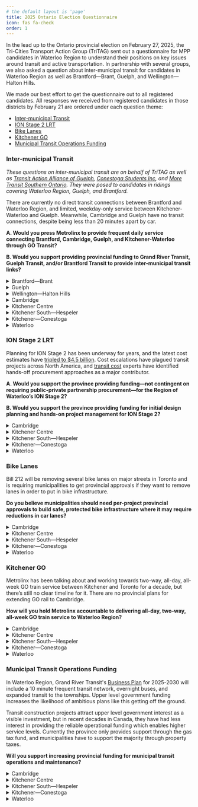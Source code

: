 ```yaml
---
# the default layout is 'page'
title: 2025 Ontario Election Questionnaire
icon: fas fa-check
order: 1
---
```


In the lead up to the Ontario provincial election on February 27, 2025, the Tri-Cities Transport Action Group (TriTAG) sent out a questionnaire for MPP candidates in Waterloo Region to understand their positions on key issues around transit and active transportation. In partnership with several groups, we also asked a question about inter-municipal transit for candidates in Waterloo Region as well as Brantford—Brant, Guelph, and Wellington—Halton Hills. 

We made our best effort to get the questionnaire out to all registered candidates. All responses we received from registered candidates in those districts by February 21 are ordered under each question theme:
* [Inter-municipal Transit](#inter-municipal-transit)
* [ION Stage 2 LRT](#ion-stage-2-lrt)
* [Bike Lanes](#bike-lanes)
* [Kitchener GO](#kitchener-go)
* [Municipal Transit Operations Funding](#municipal-transit-operations-funding)

### Inter-municipal Transit

*These questions on inter-municipal transit are on behalf of TriTAG as well as [Transit Action Alliance of Guelph](https://www.taaguelph.com/), [Conestoga Students Inc](https://www.conestogastudents.com/), and [More Transit Southern Ontario](https://www.moretransit.ca/). They were posed to candidates in ridings covering Waterloo Region, Guelph, and Brantford.*

There are currently no direct transit connections between Brantford and Waterloo Region, and limited, weekday-only service between Kitchener-Waterloo and Guelph. Meanwhile, Cambridge and Guelph have no transit connections, despite being less than 20 minutes apart by car.

**A. Would you press Metrolinx to provide frequent daily service connecting Brantford, Cambridge, Guelph, and Kitchener-Waterloo through GO Transit?**

**B. Would you support providing provincial funding to Grand River Transit, Guelph Transit, and/or Brantford Transit to provide inter-municipal transit links?**

<details>
<summary>Brantford—Brant</summary>
<table>
    <thead>
        <tr>
            <th>Candidate</th>
            <th>Party</th>
            <th>A</th>
            <th>B</th>
            <th>Extra comments</th>
        </tr>
    </thead>
    <tbody>
        <tr>
            <td>Harvey Bischof</td>
            <td>New Democratic</td>
            <td>Yes</td>
            <td>Yes</td>
            <td>The Ontario NDP has committed to re-assuming 50% of the operating cost of municipal transit.  By itself, this should assist municipal systems in expanding inter & municipal transit but I'm also willing to press further for greater linkage between the municipalities.</td>
        </tr>
        <tr>
            <td>Joshua Carron</td>
            <td>New Blue Party</td>
            <td>Yes</td>
            <td>Yes</td>
            <td>With tax-payer at the foremost concern, when we cut enough other wasteful spending to find room to fully fund this vital transportation need. </td>
        </tr>
        <tr>
            <td>Mike Clancy</td>
            <td>None of the Above Direct Democracy Party</td>
            <td>Yes</td>
            <td>Yes</td>
            <td>That's not good enough. Subsidized transit morning, noon and night is required from Simcoe to Six Nations to Brantford to Paris to Cambridge. All day subsidized train connections are required from Woodstock or Kitchener to Brantford and Hamilton. This must be at a low fare. Add to this free local transit. These connections are needed for family, business and medical connections. An electric train line must be built connecting Niagara Falls, Windsor and Sarnia to take heavy freight trucks off our highways. Our air quality suffers from connecting American cities.</td>
        </tr>
        <tr>
            <td>Karleigh Csordas</td>
            <td>Green</td>
            <td>Yes</td>
            <td>Yes</td>
            <td>This is a very important topic for me. I went to University of Waterloo for school and would need to bus to cambridge, then to Mississauga and back to Brantford... We need to invest in our public transportation system for many reasons...convenience for students, workers, transports of supplies + goods and to ensure we can save money by saving energy.<br>
I will ensure to highlight the needs for this on my social media accounts in the upcoming week to ensure I can advocate and firmly stand to take an active role in being part of bringing inter-municipal transit links. thank you!</td>
        </tr>
        <tr>
            <td>Ron Fox</td>
            <td>Liberal</td>
            <td>Yes</td>
            <td>Yes</td>
            <td>We need to look at how the Province can assist in ensuring transit is available between counties and municipalities. That is a concern I heard multiple times when chatting with Brant county residents. Whether through a shared services deal, or some other system, if there is a need and a desire, we need to look at what can be done to serve the public.
I would also like to see all day Go Train service into the Brantford Brant area. Our population has grown dramatically- and it will continue to grow. I believe we can support Go Train service, that it would take many vehicles off the road, easy congestion and helping the environment.</td>
        </tr>
</tbody>
</table>
</details>

<details>
<summary>Guelph</summary>
<table>
    <thead>
        <tr>
            <th>Candidate</th>
            <th>Party</th>
            <th>A</th>
            <th>B</th>
            <th>Extra comments</th>
        </tr>
    </thead>
    <tbody>
        <tr>
            <td>Mike Schreiner</td>
            <td>Green</td>
            <td>Yes</td>
            <td>Yes</td>
            <td>Mike has been central to advocating for public transit improvements.</td>
        </tr>
        <tr>
            <td>Cameron Spence</td>
            <td>New Democratic</td>
            <td>Yes</td>
            <td>Yes</td>
            <td></td>
        </tr>
        <tr>
            <td>Mustafa Zuberi</td>
            <td>Liberal</td>
            <td>Yes</td>
            <td>Yes</td>
            <td>This is a great initiative! We not only need mass transit to connect these regions, we also need rapid transit in the future to further connect these regions along with the GTA.<br><br>

Yours truly,
Mustafa Zuberi.</td>
</tr>
</tbody>
</table>
</details>

<details>
<summary>Wellington—Halton Hills</summary>
<table>
    <thead>
        <tr>
            <th>Candidate</th>
            <th>Party</th>
            <th>A</th>
            <th>B</th>
            <th>Extra comments</th>
        </tr>
    </thead>
    <tbody>
        <tr>
            <td>Alex Hilson</td>
            <td>Liberal</td>
            <td>Yes</td>
            <td>Yes</td>
            <td>Improved transit connections are going to be a more and more important issue as Ontario continues to grow. I have experience on the Town of Halton Hills Active Transportation Committee and - when I was younger, living in small community without transit and not owning my own car - I experienced first-hand some of the gaps our transit systems face. Recognizing the role of Metrolinx, residents and municipalities and the need for a full conversation on the topic, I am happy to advocate for better connectivity through inter-municipal transit links.</td>
        </tr>
        <tr>
            <td>Simone Kent</td>
            <td>New Democratic</td>
            <td>Yes</td>
            <td>Yes</td>
            <td>The NDP will work to connect Ontario’s communities with a comprehensive, integrated, reliable, convenient, and affordable intercity bus and rail passenger transportation network, so people will finally have a real choice when traveling between different cities and towns across Ontario.</td>
        </tr>
        <tr>
            <td>Bronwynne Wilton</td>
            <td>Green</td>
            <td>Yes</td>
            <td>Yes</td>
            <td>It is one of the Green Party's platformed priorities to establish a clean, affordable, accessible, intercity EV bus services to connect rural communities.</td>
        </tr>
</tbody>
</table>
</details>

<details>
<summary>Cambridge</summary>
<table>
    <thead>
        <tr>
            <th>Candidate</th>
            <th>Party</th>
            <th>A</th>
            <th>B</th>
            <th>Extra comments</th>
        </tr>
    </thead>
    <tbody>
        <tr>
            <td>Rob Deutschmann</td>
            <td>Liberal</td>
            <td>Yes</td>
            <td>Yes</td>
            <td></td>
        </tr>
        <tr>
            <td>Carla Johnson</td>
            <td>Green</td>
            <td>Yes</td>
            <td>Yes</td>
            <td>Public transit is great. Cambridge and Ayr are especially isolated. We really felt it when Greyhound folded. It would make things so much better for people to have public transit options to Guelph and Brantford and beyond.</td>
        </tr>
    </tbody>
</table>
</details>

<details>
<summary>Kitchener Centre</summary>
<table>
    <thead>
        <tr>
            <th>Candidate</th>
            <th>Party</th>
            <th>A</th>
            <th>B</th>
            <th>Extra comments</th>
        </tr>
    </thead>
    <tbody>
        <tr>
            <td>Aislinn Clancy</td>
            <td>Green</td>
            <td>Yes</td>
            <td>Yes</td>
            <td>Yes. I have an existing relationship with Metrolinx and I believe that the province has downloaded too many costs down to municipalities, and I will continue to call for provincial funding in building inter-municipal transit in the region.</td>
        </tr>
        <tr>
            <td>Colleen James</td>
            <td>Liberal</td>
            <td>Yes</td>
            <td>Yes</td>
            <td></td>
        </tr>
        <tr>
            <td>Paul Simoes</td>
            <td>New Blue Party</td>
            <td>No</td>
            <td>No</td>
            <td>Without a detailed assessment of the financial implications and projected benefits of such transit expansions, it would be prudent to withhold support for these initiatives. Any consideration of funding or service expansion should be based on comprehensive studies demonstrating clear economic and social advantages for the communities involved.</td>
        </tr>
        <tr>
            <td>Brooklin Wallis</td>
            <td>New Democratic</td>
            <td>Yes</td>
            <td>Yes</td>
            <td></td>
        </tr>
    </tbody>
</table>
</details>

<details>
<summary>Kitchener South—Hespeler</summary>
<table>
    <thead>
        <tr>
            <th>Candidate</th>
            <th>Party</th>
            <th>A</th>
            <th>B</th>
            <th>Extra comments</th>
        </tr>
    </thead>
    <tbody>
        <tr>
            <td>Jeff Donkersgoed</td>
            <td>New Democratic</td>
            <td>Yes</td>
            <td>Yes</td>
            <td>We will make commuting across the region more affordable, reliable, and convenient by expanding intercity bus and rail transit.</td>
        </tr>
        <tr>
            <td>Ismail Mohamed</td>
            <td>Liberal</td>
            <td>Yes</td>
            <td>Yes</td>
            <td>Supporting our local transit operators is necessary, and we know how key it is to provide investment to improve service availability. We will be committed to improving services among our regional networks. <br><br>

For over 15 years, we have seen a number of mandates that have included promises for enhancing service for residents in the Region of Waterloo.<br><br>

These transit projects are long overdue - our province is growing considerably, and the region is expected to surpass 1-million citizens by 2050.<br><br>

In order to accommodate the need for travel among Brantford, Cambridge and Hespeler, Guelph, and Kitchener-Waterloo, we need to provide that investment to increase service and we are ready to do so.<br><br>

As for the GO Transit issue - the provincial government has done a poor job at representing and standing up for the issues of our community.<br><br>

Service should be frequent and consistent to ensure people can get from their homes to the places they need in a timely manner, and the state of GO Transit in our region does not reflect that.<br><br>

We also have to advocate for physical expansion into underserved areas of the region, beyond central Kitchener, that’s exactly what myself and my party colleagues will do.
</td>
        </tr>
        <tr>
            <td>John Soule</td>
            <td>New Blue Party</td>
            <td>Yes</td>
            <td>No</td>
            <td>Supporting GO Transit expansion between Brantford, Cambridge, Guelph, and Kitchener-Waterloo makes sense because Metrolinx is better equipped to manage intercity transit than local agencies. GO Transit provides consistent scheduling, a unified fare system, and efficient regional connections, avoiding fragmented service from multiple municipal operators.<br><br>

Funding local transit agencies like Grand River Transit, Guelph Transit, and Brantford Transit for inter-municipal links could lead to overlapping routes, inefficiencies, and inconsistent service levels. These agencies are primarily responsible for local transit, and inter-city expansion should be handled by a province-wide provider with the infrastructure to manage long-distance routes effectively.<br><br>

Additionally, municipal governments can fund their own inter-municipal transit if they see a need, rather than relying on provincial subsidies. Focusing on GO Transit ensures better regional service without redundant spending, making it a more cost-effective, streamlined, and reliable solution for improving transit across these cities.</td>
        </tr>
    </tbody>
</table>
</details>

<details>
<summary>Kitchener—Conestoga</summary>
<table>
    <thead>
        <tr>
            <th>Candidate</th>
            <th>Party</th>
            <th>A</th>
            <th>B</th>
            <th>Extra comments</th>
        </tr>
    </thead>
    <tbody>
        <tr>
            <td>Joe Gowing</td>
            <td>Liberal</td>
            <td>Yes</td>
            <td>Yes</td>
            <td>We need a provincial transit plan to connect all of Ontario.</td>
        </tr>
        <tr>
            <td>Jodi Szimanski</td>
            <td>New Democratic</td>
            <td>Yes</td>
            <td>Yes</td>
            <td></td>
        </tr>
    </tbody>
</table>
</details>

<details>
<summary>Waterloo</summary>
<table>
    <thead>
        <tr>
            <th>Candidate</th>
            <th>Party</th>
            <th>A</th>
            <th>B</th>
            <th>Extra comments</th>
        </tr>
    </thead>
    <tbody>
        <tr>
            <td>Suja Biber</td>
            <td>New Blue</td>
            <td>Yes</td>
            <td>Yes</td>
            <td>

1. **Regional Connectivity**: Highlight the importance of regional connectivity for economic growth and development. Frequent service between these cities will enhance access to jobs, education, and services across the region, supporting a more integrated economy.<br>
2. **Public Demand**: Point out that there is a growing demand for reliable public transit options in the region. Increased service frequency would respond to the needs of residents who rely on transit for their daily commutes.<br>
3. **Traffic Congestion Mitigation**: Emphasize that improved transit service can help reduce traffic congestion on major roadways. Encouraging more people to use public transit rather than personal vehicles will lessen the burden on transportation infrastructure.
4. **Environmental Benefits**: Discuss the positive environmental implications of providing better public transit options. Enhanced GO Transit services can contribute to lower greenhouse gas emissions and promote sustainable travel choices.<br>
5. **Public Health Considerations**: Mention that increased public transit usage can lead to improved public health outcomes by reducing air pollution and encouraging more active lifestyles among citizens, such as walking or cycling to transit stops.<br>
6. **Support for Commuters**: Advocate for services that cater to the diverse needs of commuters, including peak service times, affordable pricing, and accessibility options for those with disabilities. <br>
7. **Investment in Infrastructure**: Encourage investment in transit infrastructure and facilities that would support this increased service, such as modern transit hubs, bike storage, and amenities that enhance the overall commuter experience.<br>
8. **Advocacy for Funding**: Suggest that securing adequate funding from provincial and federal sources is essential for making this service a reality. Collaboration with government officials can facilitate the necessary financial support for expanding GO Transit routes.<br>
9. **Enhanced Communication**: Stress the need for Metrolinx to engage in transparent communication with the public regarding service plans, timelines, and community impact. Keeping residents informed helps build trust and support for transit initiatives.<br>
10. **Long-term Vision**: Encourage Metrolinx to adopt a long-term vision for regional transit that not only addresses current needs but also anticipates future growth and demand in the region.</td>
        </tr>
        <tr>
            <td>Shefaza Esmail</td>
            <td>Green</td>
            <td>Yes</td>
            <td>Yes</td>
            <td>While I live in Kitchener, my place of work is in Hamilton and my family and family doctor are in Mississauga. We went car-free from June of last year and the biggest challenge for us has been inter-city transportation. I would very enthusiastically support and persistently advocate for provincial funding to ensure that people can connect easily from KW to Cambridge, Guelph, Brantford, and Hamilton. And ensure that current access to other major cities is available more frequently (e.g., weekend GO train to Toronto from Kitchener, two-way all day GO train).</td>
        </tr>
        <tr>
            <td>Catherine Fife</td>
            <td>New Democratic</td>
            <td>Yes</td>
            <td>Yes</td>
            <td>Intercity public transit connects people to jobs, family and friends, healthcare and other important services and opportunities. An NDP government will work with municipalities, rail companies and local transit operators to connect Ontario’s communities together with a comprehensive, integrated, reliable, convenient and affordable intercity bus and rail passenger transportation network, so people will finally have a real choice when travelling between different cities and towns across Ontario. This includes expanding the GO bus and rail network, and improving the frequency and quality of its services outside the Toronto-area core.</td>
        </tr>
        <tr>
            <td>Clayton Moore</td>
            <td>Liberal</td>
            <td>Yes</td>
            <td>Yes</td>
            <td>Waterloo Region is falling behind because the province hasn’t stepped up on inter-regional transit. We’ve built one of the strongest local transit systems of any city our size in North America, but the second you need to leave the region—whether it’s to Guelph, Brantford—a simple 30-minute trip can quickly turn into a three-hour ordeal. We’ve got to do better.<br><br>

The Ontario Liberals aren’t okay with this status quo, and neither am I. Frequent, reliable, and safe inter-regional transit isn’t a luxury—it should be the reality. As your MPP, I’ll push, facilitate, and demand that Waterloo gets the connectivity it deserves.</td>
        </tr>
    </tbody>
</table>
</details>

### ION Stage 2 LRT

Planning for ION Stage 2 has been underway for years, and the latest cost estimates have [tripled to $4.5 billion](https://www.cambridgetoday.ca/local-news/price-tag-for-bringing-ion-to-cambridge-set-at-45-billion-6814115). Cost escalations have plagued transit projects across North America, and [transit cost](https://transitcosts.com/) experts have identified hands-off procurement approaches as a major contributor.

**A. Would you support the province providing funding—not contingent on requiring public-private partnership procurement—for the Region of Waterloo’s ION Stage 2?**

**B. Would you support the province providing funding for initial design planning and hands-on project management for ION Stage 2?**

<details>
<summary>Cambridge</summary>
<table>
    <thead>
        <tr>
            <th>Candidate</th>
            <th>Party</th>
            <th>A</th>
            <th>B</th>
            <th>Extra comments</th>
        </tr>
    </thead>
    <tbody>
        <tr>
            <td>Rob Deutschmann</td>
            <td>Liberal</td>
            <td>Yes</td>
            <td>Yes</td>
            <td></td>
        </tr>
        <tr>
            <td>Carla Johnson</td>
            <td>Green</td>
            <td>Yes</td>
            <td>Yes</td>
            <td></td>
        </tr>
    </tbody>
</table>
</details>

<details>
<summary>Kitchener Centre</summary>
<table>
    <thead>
        <tr>
            <th>Candidate</th>
            <th>Party</th>
            <th>A</th>
            <th>B</th>
            <th>Extra comments</th>
        </tr>
    </thead>
    <tbody>
        <tr>
            <td>Aislinn Clancy</td>
            <td>Green</td>
            <td>Yes</td>
            <td>Yes</td>
            <td>I have an existing relationship with the incumbent Minister of Transportation, and if the Ford government forms government again, I will continue to work across party lines, put people before politics to deliver for Kitchener Centre.</td>
        </tr>
        <tr>
            <td>Colleen James</td>
            <td>Liberal</td>
            <td>Yes</td>
            <td>Yes</td>
            <td>The province provided funding for the preliminary design and environmental assessment (EA) for ION Phase 1, ensuring they were completed to their specifications. I would ensure that the province does the same for Phase 2. Curgrently, the provincial government has not committed any funding to Phase 2. However, the Ontario Liberal government has pledged to fund it, recognizing it as a successful model that has proven to increase ridership and investment.</td>
        </tr>
        <tr>
            <td>Paul Simoes</td>
            <td>New Blue Party</td>
            <td>No</td>
            <td>Yes</td>
            <td>I believe in fiscal responsibility and the efficient use of taxpayer dollars. Given the significant cost escalation to $4.5 billion, I am concerned about the financial viability and management of the project. I would support provincial funding for initial design planning and hands-on project management to ensure rigorous financial oversight and project efficiency. However, I would not support unconditional provincial funding without measures in place that can help control costs and mitigate financial risks.</td>
        </tr>
        <tr>
            <td>Brooklin Wallis</td>
            <td>New Democratic</td>
            <td>Yes</td>
            <td>Yes</td>
            <td></td>
        </tr>
    </tbody>
</table>
</details>

<details>
<summary>Kitchener South—Hespeler</summary>
<table>
    <thead>
        <tr>
            <th>Candidate</th>
            <th>Party</th>
            <th>A</th>
            <th>B</th>
            <th>Extra comments</th>
        </tr>
    </thead>
    <tbody>
        <tr>
            <td>Jeff Donkersgoed</td>
            <td>New Democratic</td>
            <td>Yes</td>
            <td>Yes</td>
            <td>The Ontario NDP has committed to fund Phase 2 of the Waterloo ION LRT.</td>
        </tr>
        <tr>
            <td>Ismail Mohamed</td>
            <td>Liberal</td>
            <td>Yes</td>
            <td>Yes</td>
            <td>Our Ontario Liberal Party has made it a policy priority to support the region in delivering LRT service to Cambridge.<br><br>

I’m not an expert, but I believe that the process of developing a strong LRT expansion plan needs to be transparent and accountable to our local governments and the community - working directly with the people that will be affected by its expansion.<br><br>

I know that communities, like the one I support at the Kingsdale community centre, are dependent on public transit to reach vital services, their place of work, their schools and post secondary education, and the grocery store.<br><br>

An expanded LRT would also relieve congestion from inter-city travel amongst our residents in the region, those who may want to visit amenities and small businesses just a city away.<br><br>

Better transit solutions and an LRT to improve inter-city transit in the region is long overdue, and we must be committed to supporting regional partners to ensure transparency and accountability every step of the way.<br><br>

The regional and municipal governments know what is best for the community, and I feel that while our province should provide that support and have involvement, it is necessary to make sure the decision-making is primarily made at the local level.<br><br>

In the Region of Waterloo, we are all very interconnected; students in Cambridge may attend post secondary in Waterloo, residents of Kitchener may need to get to their place of work in Cambridge - the bottom line is that we need to expand the LRT to improve the transit network and support the community.
</td>
        </tr>
        <tr>
            <td>John Soule</td>
            <td>New Blue Party</td>
            <td>No</td>
            <td>No</td>
            <td>The ION light rail transit (LRT) in Waterloo Region has been a costly failure, plagued by poor planning, massive disruptions, and underwhelming ridership. The project cost $868 million, yet it has failed to significantly improve public transportation. Ridership has struggled, with many residents continuing to rely on cars due to the ION’s limited reach and unreliable service.<br><br>

Construction lasted five years, devastating local businesses along King Street. Many never recovered from the loss of foot traffic. The ION has also worsened traffic congestion, as road layouts were permanently altered, creating frustrating bottlenecks.<br><br>

Service interruptions have been frequent, with mechanical failures, weather-related shutdowns, and accidents causing delays. Replacement buses during shutdowns are slow and unreliable, making the entire system inconvenient. Additionally, the fare system is poorly implemented, with confusing ticketing options and inconsistent enforcement, leading to fare evasion.<br><br>

Despite all these issues, officials continue pushing for a Cambridge extension projected to cost over $4.5 billion, raising serious concerns about wasting even more taxpayer money. The ION has been nothing more than an overpriced, ineffective transit experiment, proving to be a massive financial mistake with little to show for it.</td>
        </tr>
    </tbody>
</table>
</details>

<details>
<summary>Kitchener—Conestoga</summary>
<table>
    <thead>
        <tr>
            <th>Candidate</th>
            <th>Party</th>
            <th>A</th>
            <th>B</th>
            <th>Extra comments</th>
        </tr>
    </thead>
    <tbody>
        <tr>
            <td>Joe Gowing</td>
            <td>Liberal</td>
            <td>Yes</td>
            <td>Yes</td>
            <td>I believe we need to connect all of Ontario. The Province needs a transit plan.</td>
        </tr>
        <tr>
            <td>Jodi Szimanski</td>
            <td>New Democratic</td>
            <td>Yes</td>
            <td>Yes</td>
            <td>With funding I would want to make sure that the process is transparent and efficient. Too many projects under Ford have not done this. </td>
        </tr>
    </tbody>
</table>
</details>

<details>
<summary>Waterloo</summary>
<table>
    <thead>
        <tr>
            <th>Candidate</th>
            <th>Party</th>
            <th>A</th>
            <th>B</th>
            <th>Extra comments</th>
        </tr>
    </thead>
    <tbody>
        <tr>
            <td>Suja Biber</td>
            <td>New Blue</td>
            <td>Yes</td>
            <td>Yes</td>
            <td>

1. **Concerns Over Cost Escalation**: Express your concerns about the tripling of the estimated costs to $4.5 billion. This significant increase raises questions about budgeting, planning, and oversight in transit project management.<br>
2. **Need for Accountability in Procurement**: Highlight the importance of implementing more rigorous procurement methods. Advocating for transparency and hands-on management can help mitigate similar cost overruns in the future.<br>
3. **Importance of Public Trust**: Emphasize that maintaining public trust is crucial. Communities need to feel confident that their tax dollars are being used effectively. Clear communication about cost increases and project progress is essential.<br>
4. **Impact on Future Transit Development**: Point out that the rising costs could impact the feasibility of future transit projects. It's vital to ensure that funding strategies are sustainable and that projects remain attainable within budget.<br>
5. **Call for Community Engagement**: Suggest that community input should be sought during the planning stages. Engaging residents can provide valuable insights and enhance the project's alignment with community needs.<br>
6. **Long-term Benefits vs. Short-term Costs**: While acknowledging current cost concerns, also reinforce the long-term benefits of a well-planned transit system, including reduced congestion, environmental benefits, and increased accessibility.<br>
7. **Support for Alternatives**: Advocate for exploring alternative funding models or partnerships that could help offset costs. This may include public-private partnerships or additional state and federal funding.<br>
8. **Focus on Timelines**: Stress the need for a realistic timeline for project completion. Delays can compound costs and erode public support for transit initiatives.<br>
By incorporating these points, your extra comments can provide a comprehensive perspective on ION Stage 2 LRT planning and highlight critical areas that require attention and action.
</td>
        </tr>
        <tr>
            <td>Shefaza Esmail</td>
            <td>Green</td>
            <td>Yes</td>
            <td>Yes</td>
            <td>I take the ION everyday to drop and pickup my daughter from daycare. We chose a location to live based on proximity to the ION. I love how the ION already spans two cities - from Waterloo to Kitchener, and I am excited about the extension to Cambridge. I met someone on the ION just before the election period who works in Cambridge but lives in Waterloo and has greatly benefited from the ION phase 1 and is looking forward to ION phase 2 - would rather have that than the tunnels under the 401. Public transit is a better way to ease traffic congestion and ensure people get where they need to in a fast, affordable, and safe way!</td>
        </tr>
        <tr>
            <td>Catherine Fife</td>
            <td>New Democratic</td>
            <td>Yes</td>
            <td>Yes</td>
            <td>The costs of building rapid transit in Ontario have roughly tripled under the Ford government. A recent University of Toronto study identified the provincial government’s over-reliance on private consultants, private financing and other “soft costs” as main drivers of this cost escalation. The provincial government should fund the ION Stage 2 LRT, but must not make funding contingent on adopting the terrible practices of the secretive and consultant-captured Metrolinx and Infrastructure Ontario, including the forced use of P3 procurement.</td>
        </tr>
        <tr>
            <td>Clayton Moore</td>
            <td>Liberal</td>
            <td>Yes</td>
            <td>Yes</td>
            <td>Absolutely—Stage 1 of the ION has already shown how reliable public transit improves mobility, drives economic growth, and supports sustainable development. Stage 2, which extends light rail to Cambridge, is the next step in ensuring the entire Region of Waterloo benefits from these advantages.<br><br>

Investing in the ION isn’t just about Cambridge—it strengthens transit connectivity across the region, making it easier and safer for people to get to work, support local businesses, visit family, and access essential services like healthcare and groceries. Reliable transit reduces congestion, cuts road maintenance costs, and supports our climate goals—all while making our cities more livable.<br><br>

The province should be a committed partner in funding Stage 2—not contingent on a public-private partnership—so we can build a system that works best for the people who rely on it.</td>
        </tr>
    </tbody>
</table>
</details>

### Bike Lanes

Bill 212 will be removing several bike lanes on major streets in Toronto and is requiring municipalities to get provincial approvals if they want to remove lanes in order to put in bike infrastructure.

**Do you believe municipalities should need per-project provincial approvals to build safe, protected bike infrastructure where it may require reductions in car lanes?**

<details>
<summary>Cambridge</summary>
<table>
    <thead>
        <tr>
            <th>Candidate</th>
            <th>Party</th>
            <th>Response</th>
            <th>Extra comments</th>
        </tr>
    </thead>
    <tbody>
        <tr>
            <td>Rob Deutschmann</td>
            <td>Liberal</td>
            <td>No</td>
            <td></td>
        </tr>
        <tr>
            <td>Carla Johnson</td>
            <td>Green</td>
            <td>No</td>
            <td>Bike lanes reduce congestion and each municipality should be encouraged and supported to decide where and when they are needed. Removing existing bike lanes is appalling. This provincial gov't needs to get back to taking care of the province instead of wrecking all the good work people are doing at the local level.</td>
        </tr>
    </tbody>
</table>
</details>

<details>
<summary>Kitchener Centre</summary>
<table>
    <thead>
        <tr>
            <th>Candidate</th>
            <th>Party</th>
            <th>Response</th>
            <th>Extra comments</th>
        </tr>
    </thead>
    <tbody>
        <tr>
            <td>Aislinn Clancy</td>
            <td>Green</td>
            <td>No</td>
            <td>HARD NO. I was very vocal on this as incumbent MPP, in the legislature and at the protests in Toronto. I bike to Queen's Park from Union Station when I commute to Toronto, this is absolute government overreach into municipalities, disregard for data, and dismantling safe cycling infrastructure that is sustainable and puts less cars on the roads.</td>
        </tr>
        <tr>
            <td>Colleen James</td>
            <td>Liberal</td>
            <td>No</td>
            <td>I think bike lanes are a municipal /regional councils and community discussion. This is outside of the purview of the province and should remain as such. </td>
        </tr>
        <tr>
            <td>Paul Simoes</td>
            <td>New Blue Party</td>
            <td>Yes</td>
            <td>It is important to uphold provincial authority as outlined in the Canadian Constitution and the province's role in overseeing and regulating matters that may have broader implications beyond local jurisdictions. Requiring municipalities to obtain provincial approval for projects that significantly alter transportation infrastructure, such as reducing car lanes for bike infrastructure, ensures that such decisions align with provincial standards and consider the interests of all road users. We must aim to balance local initiatives with provincial oversight to maintain consistency and address potential impacts on traffic flow and safety across the province.</td>
        </tr>
        <tr>
            <td>Brooklin Wallis</td>
            <td>New Democratic</td>
            <td>No</td>
            <td></td>
        </tr>
    </tbody>
</table>
</details>

<details>
<summary>Kitchener South—Hespeler</summary>
<table>
    <thead>
        <tr>
            <th>Candidate</th>
            <th>Party</th>
            <th>Response</th>
            <th>Extra comments</th>
        </tr>
    </thead>
    <tbody>
        <tr>
            <td>Jeff Donkersgoed</td>
            <td>New Democratic</td>
            <td>Yes</td>
            <td></td>
        </tr>
        <tr>
            <td>Ismail Mohamed</td>
            <td>Liberal</td>
            <td>Yes</td>
            <td>The Ontario Liberal Party and myself personally believe that the introduction of Bill 212 was an irresponsible overstep by the PC provincial government.<br><br>

We have bike lanes and protected infrastructure for pedestrians and cyclists for a reason, they are taking a risk in unprotected roadways, and need the infrastructure to keep them safe.<br><br>

This infrastructure is also important for promoting safe and sustainable transportation that can help to reduce congestion.<br><br>

The fact that a PC government that was so vocal about reducing bureaucracy created a ministry dedicated to reducing red tape, then increased red tape in active transportation projects that are meant to protect our citizens, is telling.<br><br>

As with all transit and planning - the cities know best, but our Ontario Liberal Party would be there to support them where needed.<br><br>

In our region, I have watched Waterloo take the lead for effective, fun, and safe active transportation and I hope that Kitchener and Cambridge follow-suit.
</td>
        </tr>
        <tr>
            <td>John Soule</td>
            <td>New Blue Party</td>
            <td>Yes</td>
            <td></td>
        </tr>
    </tbody>
</table>
</details>

<details>
<summary>Kitchener—Conestoga</summary>
<table>
    <thead>
        <tr>
            <th>Candidate</th>
            <th>Party</th>
            <th>Response</th>
            <th>Extra comments</th>
        </tr>
    </thead>
    <tbody>
        <tr>
            <td>Joe Gowing</td>
            <td>Liberal</td>
            <td>No</td>
            <td>Municipalities should be able and free to make their own city plans.</td>
        </tr>
        <tr>
            <td>Jodi Szimanski</td>
            <td>New Democratic</td>
            <td>No</td>
            <td>As long as there is transparency in the process, public meetings and discourse, then this should be left to the municipalities.</td>
        </tr>
    </tbody>
</table>
</details>

<details>
<summary>Waterloo</summary>
<table>
    <thead>
        <tr>
            <th>Candidate</th>
            <th>Party</th>
            <th>Response</th>
            <th>Extra comments</th>
        </tr>
    </thead>
    <tbody>
        <tr>
            <td>Suja Biber</td>
            <td>New Blue</td>
            <td>Yes</td>
            <td>

1. **Support for Active Transportation**: Emphasize the importance of active transportation options, such as biking, in creating a sustainable and healthy urban environment. Highlight the benefits of bike lanes for reducing traffic congestion and promoting emissions-free commuting.<br>
2. **Concerns Over Reduced Infrastructure**: Express your concerns about the removal of bike lanes on major streets in Toronto. Highlight how this could negatively impact cyclists' safety and discourage bike usage, ultimately hindering efforts to increase cycling as a viable transportation option.<br>
3. **Need for Local Autonomy**: Advocate for municipal autonomy in making decisions about local infrastructure. Local governments are better positioned to understand and address the specific needs of their communities, and the requirement for provincial approval may hinder timely and effective decision-making.<br>
4. **Encouraging Community Engagement**: Suggest that community input should be solicited when making decisions about bike lanes and infrastructure changes. Engaging residents can lead to more informed decisions that reflect the desires of the community.<br>
5. **Call for Comprehensive Planning**: Encourage a more holistic approach to transportation planning that considers the integration of bike lanes with other forms of transit. Ensuring connectivity between biking, public transport, and pedestrian pathways is essential for a functional and efficient transportation network.<br>
6. **Long-term Vision for Cycling**: Advocate for a long-term vision that accommodates the growing interest in cycling. This includes investing in safe, accessible bike infrastructure that meets the needs of all users, from casual riders to those who rely on cycling for daily commutes.<br>
7. **Climate Change and Public Health Benefits**: Mention the alignment of bike lane infrastructure with climate action goals and public health efforts. Promoting cycling can lead to reduced carbon emissions and improved air quality, benefiting overall community health.<br>
8. **Potential Economic Benefits**: Highlight the potential economic benefits of cycling infrastructure, such as increased foot traffic to local businesses and lower transportation costs for residents.</td>
        </tr>
        <tr>
            <td>Shefaza Esmail</td>
            <td>Green</td>
            <td>No</td>
            <td>Municipalities have a better understanding of their area's needs than the province. We have qualified staff working on this, there is no need to add bureaucratic red-tape to ensure safety of all who use the road - cyclists, vehicles, buses, and pedestrians.</td>
        </tr>
        <tr>
            <td>Catherine Fife</td>
            <td>New Democratic</td>
            <td>No</td>
            <td>The Ford government has declared a dangerous culture war on cyclists that will put lives at risk and make congestion worse by reducing safe and efficient transportation options for people. An Ontario NDP government will immediately repeal Bill 212's harmful and dangerous anti-bike lane provisions, and cancel any contracts to rip out existing bike lanes, using the $48 million savings to help municipalities install new bike lanes across Ontario.</td>
        </tr>
        <tr>
            <td>Clayton Moore</td>
            <td>Liberal</td>
            <td>No</td>
            <td>The government best-placed to make decisions on local transportation issues is the one elected by local residents. Like in Waterloo, the residents of Toronto have elected a mayor and city council to make smart, well-informed decisions about what happens in their city with their tax dollars. Instead of allowing them to govern themselves, Doug Ford is choosing to spend millions of dollars from Ontarians all across the province to redevelop the streets of Toronto again.<br><br> 

The Ontario Liberals believe in building a transit network that allows all Ontarians to get around in whatever way is best for them. When policy issues become so granular that they come down to individual streets in a municipality, it is clear that that municipality is the best-placed to make smart, well-informed decisions for its residents.</td>
        </tr>
    </tbody>
</table>
</details>

### Kitchener GO

Metrolinx has been talking about and working towards two-way, all-day, all-week GO train service between Kitchener and Toronto for a decade, but there’s still no clear timeline for it. There are no provincial plans for extending GO rail to Cambridge.

**How will you hold Metrolinx accountable to delivering all-day, two-way, all-week GO train service to Waterloo Region?**

<details>
<summary>Cambridge</summary>
<table>
    <thead>
        <tr>
            <th>Candidate</th>
            <th>Party</th>
            <th>Response</th>
        </tr>
    </thead>
    <tbody>
        <tr>
            <td>Rob Deutschmann</td>
            <td>Liberal</td>
            <td>Arrange for meetings and ask for frequent updates and report back to the community every step of the way.</td>
        </tr>
        <tr>
            <td>Carla Johnson</td>
            <td>Green</td>
            <td>Metrolinx would need more than just me holding then accountable. It would require a concerted effort by a strong team overseeing and ensuring their goals are met and align with the needs of the people in Ontario.</td>
        </tr>
    </tbody>
</table>
</details>

<details>
<summary>Kitchener Centre</summary>
<table>
    <thead>
        <tr>
            <th>Candidate</th>
            <th>Party</th>
            <th>Response</th>
        </tr>
    </thead>
    <tbody>
        <tr>
            <td>Aislinn Clancy</td>
            <td>Green</td>
            <td>I've already been pushing hard for that as MPP in the one year I was elected after the 2023 by-election, I held a press conference with Green MP Mike Morrice last year on all day two way GO and have a relationship with Metrolinx where we meet quarterly on updates. I am eager leverage that existing relationship and continue fighting for that if re-elected.</td>
        </tr>
        <tr>
            <td>Colleen James</td>
            <td>Liberal</td>
            <td>Since Metrolinx is a provincial agency, pushing the Ontario government (especially the Minister of Transportation) is critical. I will Call for transparency on funding, project timelines, and milestones.<br>
As your MPP advocate for the project. Which I have done as in my role as regional councillor. I will continue to work with municipal and regional councils to present a united front in demanding faster progress.<br><br>

I will demand Clear Timelines & Reporting: Calling on Metrolinx to publish regular progress updates, including infrastructure improvements, negotiations with CN Rail, and schedule commitments.<br>
I will request Auditor General Oversight and advocate for the Ontario Auditor General to review delays and spending on the project to ensure accountability.<br>
Finally I will push for legislative measures: If elected, introduce or support motions that mandate clearer deadlines and public reporting on transit infrastructure commitments.</td>
        </tr>
        <tr>
            <td>Paul Simoes</td>
            <td>New Blue Party</td>
            <td>I would advocate for increased transparency and regular reporting on project timelines and budgets. This includes requiring Metrolinx to provide clear, publicly accessible updates on the progress of service expansions and any challenges encountered. By ensuring that Metrolinx maintains open communication with the public and stakeholders, we can promote accountability and work towards the timely and cost-effective implementation of enhanced GO train services for the region.</td>
        </tr>
        <tr>
            <td>Brooklin Wallis</td>
            <td>New Democratic</td>
            <td>Not backing down. I'll be taking the train every day to Queen's Park, so I'll never forget that we need better service!</td>
        </tr>
    </tbody>
</table>
</details>

<details>
<summary>Kitchener South—Hespeler</summary>
<table>
    <thead>
        <tr>
            <th>Candidate</th>
            <th>Party</th>
            <th>Response</th>
        </tr>
    </thead>
    <tbody>
        <tr>
            <td>Jeff Donkersgoed</td>
            <td>New Democratic</td>
            <td>The Ontario NDP have already been advocating for years to ensure two-way, all-day, all-week GO train service occurs between Kitchener and Toronto. Should we form government, we will work hard to ensure it happens, as well as advance planning for expanded GO rail service to Cambridge.</td>
        </tr>
        <tr>
            <td>Ismail Mohamed</td>
            <td>Liberal</td>
            <td>This is a huge issue that this PC government has failed to solve for our region time and time again.<br><br>

Myself and the Liberal Party of Ontario will go straight to the source and advocate for this region, while holding Metrolinx accountable for better service in our communities.<br><br>

It will be necessary to set up a consultation process so we can know the best, community and municipality-informed methods, to bring the increased GO rail service and connect Cambridge to the rest of the province.<br><br>

We will work to deliver a clear timeline and work to expand our GO rail for citizens in Cambridge.<br><br>

Much like other projects, this is long overdue - 10 years and still no concrete action to get the service our community needs is unacceptable.

</td>
        </tr>
        <tr>
            <td>John Soule</td>
            <td>New Blue Party</td>
            <td>o hold Metrolinx accountable for delivering all-day, two-way, all-week GO train service to Waterloo Region, I would focus on the following strategies:<br><br>

1. Demand Clear Timelines and Milestones<br>
   Metrolinx has been discussing this expansion for over a decade with little tangible progress. I would push for a firm timeline with publicly available milestones and regular progress updates on track improvements, agreements with CN (which owns key sections of the rail line), and service expansions.<br><br>

2. Leverage Political and Public Pressure<br>
   The lack of action is unacceptable. I would work with regional leaders, businesses, and community advocates to apply pressure and ensure this remains a priority issue. A coordinated effort will make it harder for Metrolinx to delay further.<br><br>

3. Push for Track and Infrastructure Upgrades<br>
   One of the biggest obstacles is track availability. I would press Metrolinx to secure dedicated rail corridors and make the necessary improvements to eliminate reliance on CN’s freight schedule.<br><br>

4. Advocate for Cambridge Inclusion<br>
   With no clear GO rail plans for Cambridge, I would push for Cambridge to be formally included in regional transit discussions and future rail expansion plans, ensuring it is not left behind.<br><br>

5. Demand Transparency and Public Accountability<br>
   I would push for regular public updates, independent audits, and greater oversight of Metrolinx’s planning and execution. If delays persist, Metrolinx should be held responsible with enforceable commitments and clear consequences for failing to meet deadlines.<br><br>

This project has been stalled for far too long, and Metrolinx must finally deliver on its promises to Waterloo Region.</td>
        </tr>
    </tbody>
</table>
</details>

<details>
<summary>Kitchener—Conestoga</summary>
<table>
    <thead>
        <tr>
            <th>Candidate</th>
            <th>Party</th>
            <th>Response</th>
        </tr>
    </thead>
    <tbody>
        <tr>
            <td>Joe Gowing</td>
            <td>Liberal</td>
            <td>Yes. I would push to get this to happen. We need to expand our transit to connect all of Ontario.</td>
        </tr>
        <tr>
            <td>Jodi Szimanski</td>
            <td>New Democratic</td>
            <td>Ford has promised this every election - including this one. I believe that if Metrolinx doesn't move forward that you withhold funding and/or use fines.</td>
        </tr>
    </tbody>
</table>
</details>

<details>
<summary>Waterloo</summary>
<table>
    <thead>
        <tr>
            <th>Candidate</th>
            <th>Party</th>
            <th>Response</th>
        </tr>
    </thead>
    <tbody>
        <tr>
            <td>Suja Biber</td>
            <td>New Blue</td>
            <td>

1. **Support for Active Transportation**: Emphasize the importance of active transportation options, such as biking, in creating a sustainable and healthy urban environment. Highlight the benefits of bike lanes for reducing traffic congestion and promoting emissions-free commuting.<br>
2. **Concerns Over Reduced Infrastructure**: Express your concerns about the removal of bike lanes on major streets in Toronto. Highlight how this could negatively impact cyclists' safety and discourage bike usage, ultimately hindering efforts to increase cycling as a viable transportation option.<br>
3. **Need for Local Autonomy**: Advocate for municipal autonomy in making decisions about local infrastructure. Local governments are better positioned to understand and address the specific needs of their communities, and the requirement for provincial approval may hinder timely and effective decision-making.<br>
4. **Encouraging Community Engagement**: Suggest that community input should be solicited when making decisions about bike lanes and infrastructure changes. Engaging residents can lead to more informed decisions that reflect the desires of the community.<br>
5. **Call for Comprehensive Planning**: Encourage a more holistic approach to transportation planning that considers the integration of bike lanes with other forms of transit. Ensuring connectivity between biking, public transport, and pedestrian pathways is essential for a functional and efficient transportation network.<br>
6. **Long-term Vision for Cycling**: Advocate for a long-term vision that accommodates the growing interest in cycling. This includes investing in safe, accessible bike infrastructure that meets the needs of all users, from casual riders to those who rely on cycling for daily commutes.<br>
7. **Climate Change and Public Health Benefits**: Mention the alignment of bike lane infrastructure with climate action goals and public health efforts. Promoting cycling can lead to reduced carbon emissions and improved air quality, benefiting overall community health.<br>
8. **Potential Economic Benefits**: Highlight the potential economic benefits of cycling infrastructure, such as increased foot traffic to local businesses and lower transportation costs for residents.</td>
        </tr>
        <tr>
             <td>Shefaza Esmail</td>
             <td>Green</td>
             <td>There are two ways to hold Metrolinx accountable - through contracted services (negotiation) and through public pressure (to show there is demand and we need to provide supply). I intend to use both as an incentive to ensure that these services are provided. I will also work closely with Metrolinx and their staff to ensure we can overcome any barriers to providing these services, as it is possible that there are design/system inefficiencies, technical or human resource needs, or other such barriers.</td>
        </tr>
        <tr>
             <td>Catherine Fife</td>
             <td>New Democratic</td>
             <td>Frequent two-way all-way GO rail service to Kitchener and Guelph simply has not been a priority for the Ford government or the Liberal government before them. While there are complexities in expanding passenger service along a rail corridor that is partially owned by a private freight rail company, the Ontario government has the ability to deliver this service much more quickly if it chose to. An NDP government will end the delays and get this project back on track. We will also end the secrecy and give the people of Waterloo Region, Guelph and other communities along this important rail corridor a clear timeline for when this service will finally begin running.</td>
        </tr>
        <tr>
             <td>Clayton Moore</td>
             <td>Liberal</td>
             <td>Waterloo Region has waited long enough. Metrolinx has been talking about two-way, all-day GO service for over a decade, but we still don’t have a clear timeline. That’s not good enough.<br><br>

As your MPP, I’ll demand full transparency from Metrolinx—clear updates, public reporting, and no more vague promises. I’ll push the province to invest in the infrastructure upgrades needed to get this done and work with local leaders to keep the pressure on.<br><br>

This isn’t just about transit—it’s about opportunity. Better connections to the GTA attract businesses, support innovation, and help our region thrive. As MPP, I’ll make sure Waterloo doesn’t get passed over again. It’s time to deliver the transit we’ve been promised.</td>
      </tr>
    </tbody>
</table>
</details>

### Municipal Transit Operations Funding

In Waterloo Region, Grand River Transit's [Business Plan](https://www.grt.ca/en/about-grt/grt-business-plan-2025-2030.aspx) for 2025-2030 will include a 10 minute frequent transit network, overnight buses, and expanded transit to the townships. Upper level government funding increases the likelihood of ambitious plans like this getting off the ground.

Transit construction projects attract upper level government interest as a visible investment, but in recent decades in Canada, they have had less interest in providing the reliable operational funding which enables higher service levels. Currently the province only provides support through the gas tax fund, and municipalities have to support the majority through property taxes.

**Will you support increasing provincial funding for municipal transit operations and maintenance?**

<details>
<summary>Cambridge</summary>
<table>
    <thead>
        <tr>
            <th>Candidate</th>
            <th>Party</th>
            <th>Response</th>
            <th>Extra comments</th>
        </tr>
    </thead>
    <tbody>
        <tr>
            <td>Rob Deutschmann</td>
            <td>Liberal</td>
            <td>Yes</td>
            <td></td>
        </tr>
        <tr>
            <td>Carla Johnson</td>
            <td>Green</td>
            <td>Yes</td>
            <td>The province must get back supporting all our public services and transit is a vital service. The provincial government's job is to ensure a well networked transportation system across the province and beyond.</td>
        </tr>
    </tbody>
</table>
</details>

<details>
<summary>Kitchener Centre</summary>
<table>
    <thead>
        <tr>
            <th>Candidate</th>
            <th>Party</th>
            <th>Response</th>
            <th>Extra comments</th>
        </tr>
    </thead>
    <tbody>
        <tr>
            <td>Aislinn Clancy</td>
            <td>Green</td>
            <td>Yes</td>
            <td>Yes yes yes. Check our fully costed platform, the first amongst the four parties to actually release one: https://files.ontariogreens.ca/platform/gpo-platform-en.pdf</td>
        </tr>
        <tr>
            <td>Colleen James</td>
            <td>Liberal</td>
            <td>Yes</td>
            <td></td>
        </tr>
        <tr>
            <td>Paul Simoes</td>
            <td>New Blue Party</td>
            <td>Yes</td>
            <td>Investing in public transit can lead to reduced traffic congestion, improved air quality, and enhanced economic opportunities. Studies have shown that Canada's existing transit systems provide at least $19 billion in economic benefits annually, including significant savings for households on vehicle operating costs and reductions in traffic collision expenses. <br>
 To ensure that increased provincial funding is utilized effectively, I advocate for implementing rigorous oversight measures, including comprehensive cost-benefit analyses and regular audits. This ensures that investments in public transit deliver tangible benefits to the community and represent a responsible use of taxpayer funds.</td>
        </tr>
        <tr>
            <td>Brooklin Wallis</td>
            <td>New Democratic</td>
            <td>Yes</td>
            <td></td>
        </tr>
    </tbody>
</table>
</details>

<details>
<summary>Kitchener South—Hespeler</summary>
<table>
    <thead>
        <tr>
            <th>Candidate</th>
            <th>Party</th>
            <th>Response</th>
            <th>Extra comments</th>
        </tr>
    </thead>
    <tbody>
        <tr>
            <td>Jeff Donkersgoed</td>
            <td>New Democratic</td>
            <td>Yes</td>
            <td>The Ontario NDP is committed to cost chare municipal transit operating funding 50-50 to improve reliability and affordability.</td>
        </tr>
        <tr>
            <td>Ismail Mohamed</td>
            <td>Liberal</td>
            <td>Yes</td>
            <td>Our Liberal Party is committed to allocating the funds back to the community to support our underfunded transit systems across Ontario.<br><br>

The PCs have historically taken money from Ontarians and invested into projects that only serve special interests, not the people in communities that have been long underserved.<br><br>

I will advocate for allocation of funding which has previously been taken from taxpayers in our region, so we can bring it back to the community and invest in the projects and infrastructure that matters.<br><br>

Expanding to our townships and auxiliary villages/towns is very important. Many people who work in these areas have limited ability to get to their place of work, and I understand the townships have asked for this for some time, but without enough resources, it has yet to happen.<br><br>

I understand the importance of advocating for my riding, but I also understand advocating for the issues that affect our neighbouring communities is just as important. Some residents in my community may be affected by lack of service to our townships, and I will work to advocate for them.<br><br>

Lastly, we have to keep our local services operating smoothly and efficiently. One bus out could mean the difference for someone making it on time for work, a job interview, or an important medical appointment, and we can’t have that.
</td>
        </tr>
        <tr>
            <td>John Soule</td>
            <td>New Blue Party</td>
            <td>No</td>
            <td></td>
        </tr>
    </tbody>
</table>
</details>

<details>
<summary>Kitchener—Conestoga</summary>
<table>
    <thead>
        <tr>
            <th>Candidate</th>
            <th>Party</th>
            <th>Response</th>
            <th>Extra comments</th>
        </tr>
    </thead>
    <tbody>
        <tr>
            <td>Joe Gowing</td>
            <td>Liberal</td>
            <td>Yes</td>
            <td>I believe we need to look at a Provincial transit plan. </td>
        </tr>
        <tr>
            <td>Jodi Szimanski</td>
            <td>New Democratic</td>
            <td>Yes</td>
            <td>Fewer cars on the road and less congestion is a good thing for the cities so I would support making sure that these services run and keep costs down for riders. </td>
        </tr>
    </tbody>
</table>
</details>

<details>
<summary>Waterloo</summary>
<table>
    <thead>
        <tr>
            <th>Candidate</th>
            <th>Party</th>
            <th>Response</th>
            <th>Extra comments</th>
        </tr>
    </thead>
    <tbody>
        <tr>
            <td>Suja Biber</td>
            <td>New Blue</td>
            <td>Yes</td>
            <td>

municipal transit operations funding, particularly in relation to Grand River Transit’s plans for 2025-2030, you might consider the following points:<br>
1. **Importance of Sustainable Funding**: Stress the need for stable and predictable operational funding from upper levels of government. This funding is crucial for maintaining and enhancing service levels, especially as transit demand increases.<br>
2. **Support for Ambitious Projects**: Highlight how reliable funding can help realize ambitious projects like the proposed 10-minute frequent transit network and overnight bus service, ultimately improving public transit access for residents across the region.<br>
3. **Equity in Funding Distribution**: Advocate for a more equitable distribution of funding across municipalities. Urban and rural areas alike should be able to benefit from operational funding to ensure equitable access to transit services.<br>
4. **Encouragement for Partnerships**: Suggest that upper levels of government create partnerships with municipalities to co-fund operational costs. This collaborative approach can lead to innovative solutions and enhanced service delivery.<br>
5. **Investing in Public Health and Environment**: Emphasize that improved transit funding is not just about transportation; it also contributes to public health by reducing reliance on cars and decreasing congestion, as well as mitigating climate change by reducing emissions.<br>
6. **Community Engagement**: Recommend actively involving the community in shaping transit plans, as local input can lead to more effective service models that meet the specific needs of residents.<br>
7. **The Role of Technology**: Encourage the incorporation of technology in transit operations to enhance efficiency and service delivery. Funding should also be allocated for technology improvements to provide real-time information and optimize routing.<br>
8. **Financial Viability of Transit Services**: Discuss the financial viability of transit systems. Increased service levels and reliability can lead to higher ridership, which in turn generates more revenue and reduces the burden on property taxes.<br>
9. **Long-standing Investment**: Advocate for long-term investment in public transit as part of a broader infrastructure strategy. Investment in transit not only improves accessibility but also stimulates local economies and job creation.<br>
10. **Encouragement of Active Transportation**: Mention that supporting transit operations can promote active transportation modes such as biking and walking, as convenient transit services often encourage such behaviors.<br>
    By including these points in your comments, you can effectively advocate for enhanced municipal transit operations funding to support ambitious and sustainable transit initiatives in Waterloo Region.</td>
        </tr>
        <tr>
             <td>Shefaza Esmail</td>
             <td>Green</td>
             <td>Yes</td>
             <td>Municipalities have had to shoulder the financial burden of ensuring continued access to public services without much support from the province for much too long. And to add, the province has instead been adding barriers to the ambitious plans and targets municipalities have set for emissions reductions and ensuring fast, easy, and frequent public transit that connects people to their needs at all times. I absolutely support increasing provincial funding for municipal transit operations and maintenance.<br><br>

I take the ION and connecting bus everyday. I have had to go over piles of snow with my 18-month old strapped to me just to get on the bus. Sidewalks being cleared and having dedicated clearing for bus stops is so critical to ensuring people continue to have access to transit services. The GRT did great with what they had but they need better supports and help with planning from people who use these services so we can remove/reduce barriers by design.</td>
        </tr>
        <tr>
             <td>Catherine Fife</td>
             <td>New Democratic</td>
             <td>Yes</td>
             <td>Because of provincial funding cuts to municipal transit operations under PC and Liberal governments, local transit service has steadily gotten worse in Ontario, while fares have risen faster than inflation. Marit Stiles and the NDP will fix local transit by restoring 50% provincial funding for municipal transit net operational costs, immediately enabling improved transit service that is more reliable, frequent, convenient and affordable, while boosting ridership and easing congestion for everyone.</td>
        </tr>
        <tr>
             <td>Clayton Moore</td>
             <td>Liberal</td>
             <td>No</td>
             <td>Waterloo Region has invested in building a strong transit network—but municipalities can’t do it alone. For too long, the province has downloaded responsibilities like transit, housing, and social services without providing the stable funding needed to sustain them.<br><br>

The Ontario Liberals are committed to being a real partner to municipalities, but that means more than just increasing operational funding—it means fixing the root of the problem. Instead of continuing the cycle of municipalities relying on unpredictable provincial transfers, we need to upload more responsibilities to ensure cities have access to the services they need, without being forced to stretch property taxes to cover essential costs.<br><br>

That’s why we’ve committed to uploading the costs of the Ottawa LRT, ensuring cities have the resources to focus on local priorities, including transit. Municipalities should have the flexibility to determine how they invest in their communities—transit should be an integral part of that, but the province needs to take on its fair share of responsibility instead of offering Band-Aid solutions.<br><br>

As your MPP, I’ll fight to ensure Waterloo Region has the resources and autonomy to build the transit system we deserve—not just temporary funding, but a real commitment to sustainable, long-term support.</td>
</tr>
</tbody>
</table>
</details>
